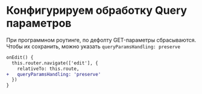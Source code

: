 # Конфигурируем обработку Query параметров

При программном роутинге, по дефолту GET-параметры сбрасываются. Чтобы их сохранить, можно указать `queryParamsHandling: preserve`

```diff
onEdit() {
  this.router.navigate(['edit'], { 
    relativeTo: this.route, 
+   queryParamsHandling: 'preserve' 
  })
}
```
